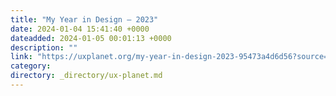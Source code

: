 ```yaml
---
title: "My Year in Design — 2023"
date: 2024-01-04 15:41:40 +0000
dateadded: 2024-01-05 00:01:13 +0000
description: ""
link: "https://uxplanet.org/my-year-in-design-2023-95473a4d6d56?source=rss----819cc2aaeee0---4"
category:
directory: _directory/ux-planet.md
---
```

